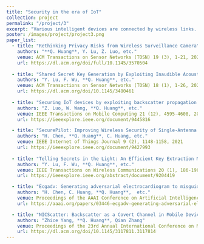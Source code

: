 ```yaml
---
title: "Security in the era of IoT"
collection: project
permalink: "/project/3"
excerpt: "Various intelligent devices are connected by wireless links. As wireless signals are broadcast signals, they can be easily eavesdropped by malicious guys. Besides, the miniaturized design paradigm also leave loopholes in the devices. We focus on studying the security issues in IoT devices/IoT networks, and propose corresponding coutermeasures. In addition to the inherent design deficiency, we also investigate the vulnerability in signal processing flows."
poster: /images/project/project3.png
paper_list:
  - title: "Rethinking Privacy Risks from Wireless Surveillance Camera"
    authors: "**Q. Huang**, Y. Lu, Z. Luo, etc."
    venue: ACM Transactions on Sensor Networks (TOSN) 19 (3), 1-21, 2023
    url: https://dl.acm.org/doi/full/10.1145/3570504
  
  - title: "Shared Secret Key Generation by Exploiting Inaudible Acoustic Channels"
    authors: "Y. Lu, F. Wu, **Q. Huang**, etc."
    venue: ACM Transactions on Sensor Networks (TOSN) 18 (1), 1-26, 2021
    url: https://dl.acm.org/doi/10.1145/3480461
  
  - title: "Securing IoT devices by exploiting backscatter propagation signatures"
    authors: "Z. Luo, W. Wang, **Q. Huang**, etc."
    venue: IEEE Transactions on Mobile Computing 21 (12), 4595-4608, 2021
    url: https://ieeexplore.ieee.org/document/9445816

  - title: "SecurePilot: Improving Wireless Security of Single-Antenna IoT Devices"
    authors: "H. Chen, **Q. Huang**, C. Huang, etc."
    venue: IEEE Internet of Things Journal 9 (2), 1148-1158, 2021
    url: https://ieeexplore.ieee.org/document/9427993
  
  - title: "Telling Secrets in the Light: An Efficient Key Extraction Mechanism via Ambient Light"
    authors: "Y. Lu, F. Wu, **Q. Huang**, etc."
    venue: IEEE Transactions on Wireless Communications 20 (1), 186-198, 2020
    url: https://ieeexplore.ieee.org/abstract/document/9204419

  - title: "Ecgadv: Generating adversarial electrocardiogram to misguide arrhythmia classification system"
    authors: "H. Chen, C. Huang, **Q. Huang**,  etc."
    venue: Proceedings of the AAAI Conference on Artificial Intelligence (AAAI) 34 (04), 3446-3453, 2020
    url: https://aaai.org/papers/03446-ecgadv-generating-adversarial-electrocardiogram-to-misguide-arrhythmia-classification-system/

  - title: "NICScatter: Backscatter as a Covert Channel in Mobile Devices"
    authors: "Zhice Yang, **Q. Huang**, Qian Zhang"
    venue: Proceedings of the 23rd Annual International Conference on Mobile Computing and Networking (MobiCom), 2017
    url: https://dl.acm.org/doi/10.1145/3117811.3117814
---
```

